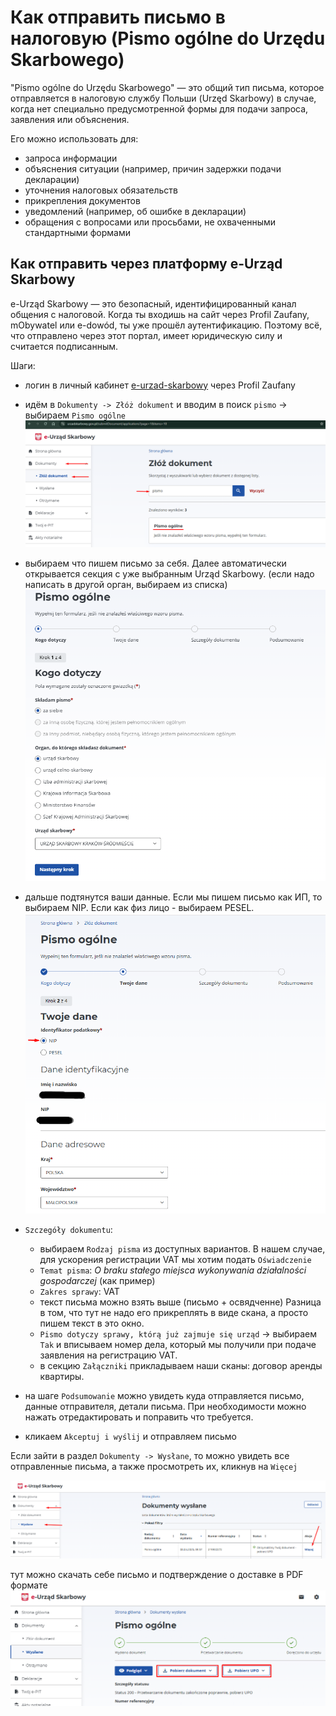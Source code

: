 # Как отправить письмо в налоговую (Pismo ogólne do Urzędu Skarbowego)

"Pismo ogólne do Urzędu Skarbowego" — это общий тип письма, которое отправляется в налоговую службу Польши (Urzęd Skarbowy) в случае, когда нет специально предусмотренной формы для подачи запроса, заявления или объяснения.

Его можно использовать для:

- запроса информации
- объяснения ситуации (например, причин задержки подачи декларации)
- уточнения налоговых обязательств
- прикрепления документов
- уведомлений (например, об ошибке в декларации)
- обращения с вопросами или просьбами, не охваченными стандартными формами

## Как отправить через платформу e-Urząd Skarbowy

e-Urząd Skarbowy — это безопасный, идентифицированный канал общения с налоговой.
Когда ты входишь на сайт через Profil Zaufany, mObywatel или e-dowód, ты уже прошёл аутентификацию.
Поэтому всё, что отправлено через этот портал, имеет юридическую силу и считается подписанным.

Шаги:

- логин в личный кабинет [e-urzad-skarbowy][1]  через Profil Zaufany
- идём в `Dokumenty -> Złóż dokument` и вводим в поиск `pismo` -> выбираем `Pismo ogólne`
  ![pismo_ogolne_1][2]
- выбираем что пишем письмо за себя. Далее автоматически открывается секция с уже выбранным Urząd Skarbowy.
  (если надо написать в другой орган, выбираем из списка)
  ![pismo_ogolne_2][3]
- дальше подтянутся ваши данные. Если мы пишем письмо как ИП, то выбираем NIP. Если как физ лицо - выбираем PESEL.
  ![pismo_ogolne_3][4]

- `Szczegóły dokumentu`:
    - выбираем `Rodzaj pisma` из доступных вариантов. В нашем случае, для ускорения регистрации VAT мы хотим
      подать `Oświadczenie`
    - `Temat pisma`: *O braku stałego miejsca wykonywania działalności gospodarczej* (как пример)
    - `Zakres sprawy`: VAT
    - текст письма можно взять выше (письмо + освядченне)
      Разница в том, что тут не надо его прикреплять в виде скана, а просто пишем текст в это окно.
    - `Pismo dotyczy sprawy, którą już zajmuje się urząd` -> выбираем `Tak` и вписываем номер дела, который мы получили
      при подаче заявления на регистрацию VAT.
    - в секцию `Załączniki` прикладываем наши сканы: договор аренды квартиры.
- на шаге `Podsumowanie` можно увидеть куда отправляется письмо, данные отправителя, детали письма. При необходимости
  можно нажать отредактировать и поправить что требуется.
- кликаем `Akceptuj i wyślij` и отправляем письмо

Если зайти в раздел `Dokumenty -> Wysłane`, то можно увидеть все отправленные письма, а также просмотреть их, кликнув
на `Więcej`

![pismo_ogolne_4][5]

тут можно скачать себе письмо и подтверждение о доставке в PDF формате
![pismo_ogolne_5][6]

[1]: https://www.podatki.gov.pl/e-urzad-skarbowy/
[2]: images/pismo_ogolne/pismo_ogolne_1.png
[3]: images/pismo_ogolne/pismo_ogolne_2.png
[4]: images/pismo_ogolne/pismo_ogolne_3.png
[5]: images/pismo_ogolne/pismo_ogolne_4.png
[6]: images/pismo_ogolne/pismo_ogolne_5.png

